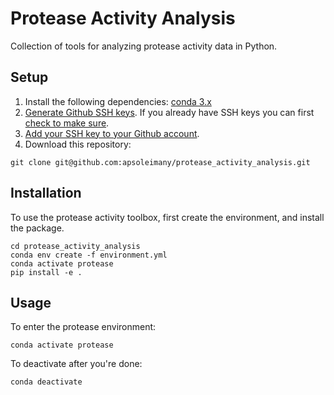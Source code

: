 # Protease Activity Analysis
Collection of tools for analyzing protease activity data in Python.

## Setup
1. Install the following dependencies: [conda 3.x](https://docs.conda.io/en/latest/miniconda.html)
2. [Generate Github SSH keys](https://help.github.com/en/github/authenticating-to-github/generating-a-new-ssh-key-and-adding-it-to-the-ssh-agent). If you already have SSH keys you can first [check to make sure](https://help.github.com/en/github/authenticating-to-github/checking-for-existing-ssh-keys).
3. [Add your SSH key to your Github account](https://help.github.com/en/github/authenticating-to-github/checking-for-existing-ssh-keys).
4. Download this repository: 
```
git clone git@github.com:apsoleimany/protease_activity_analysis.git
```


## Installation
To use the protease activity toolbox, first create the environment, and install the package.
```
cd protease_activity_analysis
conda env create -f environment.yml
conda activate protease
pip install -e .
```

## Usage
To enter the protease environment:
```
conda activate protease
```
To deactivate after you're done:
```
conda deactivate
```
